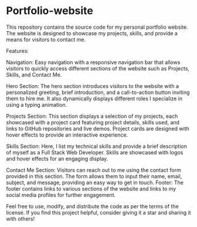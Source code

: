 # Portfolio-website

This repository contains the source code for my personal portfolio website. The website is designed to showcase my projects, skills, and provide a means for visitors to contact me.

Features:

Navigation: Easy navigation with a responsive navigation bar that allows visitors to quickly access different sections of the website such as Projects, Skills, and Contact Me.

Hero Section: The hero section introduces visitors to the website with a personalized greeting, brief introduction, and a call-to-action button inviting them to hire me. It also dynamically displays different roles I specialize in using a typing animation.

Projects Section: This section displays a selection of my projects, each showcased with a project card featuring project details, skills used, and links to GitHub repositories and live demos. Project cards are designed with hover effects to provide an interactive experience.

Skills Section: Here, I list my technical skills and provide a brief description of myself as a Full Stack Web Developer. Skills are showcased with logos and hover effects for an engaging display.

Contact Me Section: Visitors can reach out to me using the contact form provided in this section. The form allows them to input their name, email, subject, and message, providing an easy way to get in touch.
Footer: The footer contains links to various sections of the website and links to my social media profiles for further engagement.



Feel free to use, modify, and distribute the code as per the terms of the license. If you find this project helpful, consider giving it a star and sharing it with others!
